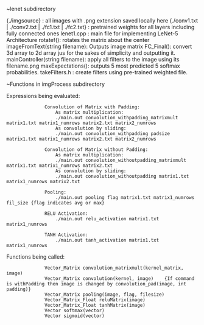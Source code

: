 ~lenet subdirectory

{./imgsource} : all images with .png extension saved locally here
{./conv1.txt | ./conv2.txt | ./fc1.txt | ./fc2.txt} : pretrained weights for all layers including fully connected ones
lenet1.cpp : main file for implementing LeNet-5 Architecture
	rotatef(): rotates the matrix about the center
	imageFromText(string filename): Outputs image matrix
	FC_Final(): convert 3d array to 2d array jus for the sakes of simplicity and outputting it.
	mainController(string filename): apply all filters to the image using its filename.png
	maxExpectations(): outputs 5 most predicted 5 softmax probabilities.
takeFilters.h : create filters using pre-trained weighted file.


~Functions in imgProcess subdirectory

Expressions being evaluated:
                        
                  Convolution of Matrix with Padding:
                      As matrix multiplication:
                      ./main.out convolution_withpadding_matrixmult matrix1.txt matrix1_numrows matrix2.txt matrix2_numrows
                      As convolution by sliding:
                      ./main.out convolution_withpadding padsize matrix1.txt matrix1_numrows matrix2.txt matrix2_numrows

                  Convolution of Matrix without Padding:
                      As matrix multiplication:
                      ./main.out convolution_withoutpadding_matrixmult matrix1.txt matrix1_numrows matrix2.txt 
                      As convolution by sliding:
                      ./main.out convolution_withoutpadding matrix1.txt matrix1_numrows matrix2.txt

                  Pooling:
                      ./main.out pooling flag matrix1.txt matrix1_numrows fil_size {flag indicates avg or max}

                  RELU Activation:
                      ./main.out relu_activation matrix1.txt matrix1_numrows

                  TANH Activation:
                      ./main.out tanh_activation matrix1.txt matrix1_numrows
                        
Functions being called: 
                        
                  Vector_Matrix convolution_matrixmult(kernel_matrix, image)
                  Vector_Matrix convolution(kernel, image)    {If command is withPadding then image is changed by convolution_pad(image, int padding)}
                  Vector_Matrix pooling(image, flag, filesize)
                  Vector_Matrix_Float reluMatrix(image)
                  Vector_Matrix_Float tanhMatrix(image)
                  Vector softmax(vector)
                  Vector sigmoid(vector)

